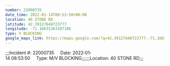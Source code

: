 ```yaml
---
number: 22000735
date_time: 2022-01-14T08:53:50+00:00
location: 40 STONE RD
latitude: 42.39127640723777
longitude: -71.16631363107186
type: V BLOCKING
google_maps_link: https://maps.google.com/?q=42.39127640723777,-71.16631363107186
---
```


;;;Incident #: 22000735     Date: 2022‐01‐14 08:53:50     Type: M/V BLOCKING;;;;;;Location: 40 STONE RD;;;

